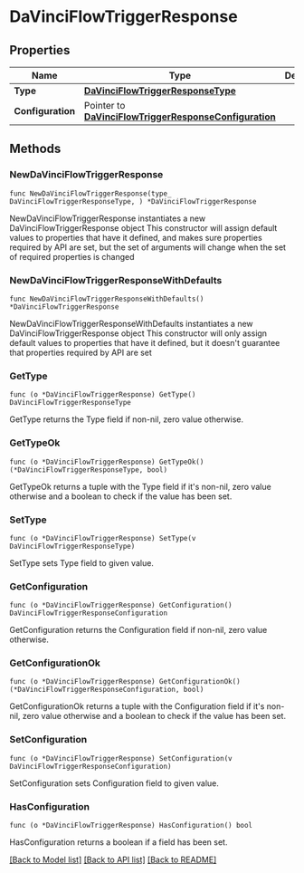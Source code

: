 # DaVinciFlowTriggerResponse

## Properties

Name | Type | Description | Notes
------------ | ------------- | ------------- | -------------
**Type** | [**DaVinciFlowTriggerResponseType**](DaVinciFlowTriggerResponseType.md) |  | 
**Configuration** | Pointer to [**DaVinciFlowTriggerResponseConfiguration**](DaVinciFlowTriggerResponseConfiguration.md) |  | [optional] 

## Methods

### NewDaVinciFlowTriggerResponse

`func NewDaVinciFlowTriggerResponse(type_ DaVinciFlowTriggerResponseType, ) *DaVinciFlowTriggerResponse`

NewDaVinciFlowTriggerResponse instantiates a new DaVinciFlowTriggerResponse object
This constructor will assign default values to properties that have it defined,
and makes sure properties required by API are set, but the set of arguments
will change when the set of required properties is changed

### NewDaVinciFlowTriggerResponseWithDefaults

`func NewDaVinciFlowTriggerResponseWithDefaults() *DaVinciFlowTriggerResponse`

NewDaVinciFlowTriggerResponseWithDefaults instantiates a new DaVinciFlowTriggerResponse object
This constructor will only assign default values to properties that have it defined,
but it doesn't guarantee that properties required by API are set

### GetType

`func (o *DaVinciFlowTriggerResponse) GetType() DaVinciFlowTriggerResponseType`

GetType returns the Type field if non-nil, zero value otherwise.

### GetTypeOk

`func (o *DaVinciFlowTriggerResponse) GetTypeOk() (*DaVinciFlowTriggerResponseType, bool)`

GetTypeOk returns a tuple with the Type field if it's non-nil, zero value otherwise
and a boolean to check if the value has been set.

### SetType

`func (o *DaVinciFlowTriggerResponse) SetType(v DaVinciFlowTriggerResponseType)`

SetType sets Type field to given value.


### GetConfiguration

`func (o *DaVinciFlowTriggerResponse) GetConfiguration() DaVinciFlowTriggerResponseConfiguration`

GetConfiguration returns the Configuration field if non-nil, zero value otherwise.

### GetConfigurationOk

`func (o *DaVinciFlowTriggerResponse) GetConfigurationOk() (*DaVinciFlowTriggerResponseConfiguration, bool)`

GetConfigurationOk returns a tuple with the Configuration field if it's non-nil, zero value otherwise
and a boolean to check if the value has been set.

### SetConfiguration

`func (o *DaVinciFlowTriggerResponse) SetConfiguration(v DaVinciFlowTriggerResponseConfiguration)`

SetConfiguration sets Configuration field to given value.

### HasConfiguration

`func (o *DaVinciFlowTriggerResponse) HasConfiguration() bool`

HasConfiguration returns a boolean if a field has been set.


[[Back to Model list]](../README.md#documentation-for-models) [[Back to API list]](../README.md#documentation-for-api-endpoints) [[Back to README]](../README.md)



